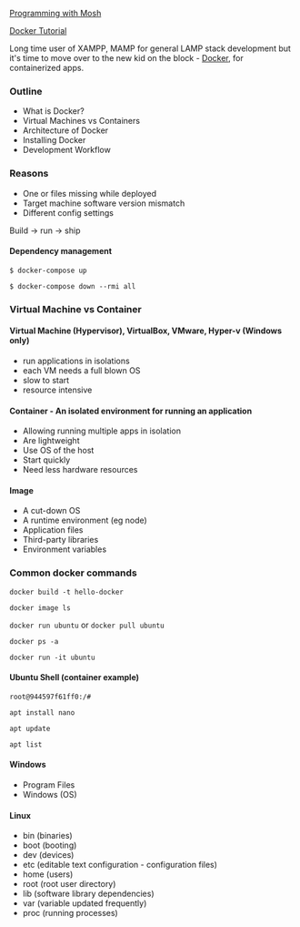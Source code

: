 
[Programming with Mosh](https://www.youtube.com/c/programmingwithmosh)

[Docker Tutorial](https://www.youtube.com/watch?v=pTFZFxd4hOI)

Long time user of XAMPP, MAMP for general LAMP stack development but it's time to move over to the new kid on the block - [Docker](https://www.docker.com/get-started/), for containerized apps.

### Outline
- What is Docker?
- Virtual Machines vs Containers
- Architecture of Docker
- Installing Docker
- Development Workflow

### Reasons
- One or files missing while deployed
- Target machine software version mismatch
- Different config settings 

Build -> run -> ship

#### Dependency management

``` $ docker-compose up ```

``` $ docker-compose down --rmi all ```

### Virtual Machine vs Container 

#### Virtual Machine (Hypervisor), VirtualBox, VMware, Hyper-v (Windows only)
- run applications in isolations
- each VM needs a full blown OS
- slow to start
- resource intensive

#### Container - An isolated environment for running an application
- Allowing running multiple apps in isolation
- Are lightweight
- Use OS of the host
- Start quickly
- Need less hardware resources

#### Image
- A cut-down OS
- A runtime environment (eg node)
- Application files
- Third-party libraries
- Environment variables

### Common docker commands

``` docker build -t hello-docker ```

``` docker image ls ```

``` docker run ubuntu ``` or ``` docker pull ubuntu ```

``` docker ps -a ```

``` docker run -it ubuntu ```

#### Ubuntu Shell (container example)

``` root@944597f61ff0:/# ```

``` apt install nano ```

``` apt update ```

``` apt list ```

#### Windows
 - Program Files
 - Windows (OS)

 #### Linux 
 - bin (binaries)
 - boot (booting)
 - dev (devices)
 - etc (editable text configuration - configuration files)
 - home (users)
 - root (root user directory)
 - lib (software library dependencies)
 - var (variable updated frequently)
 - proc (running processes)

